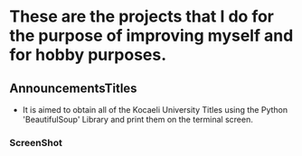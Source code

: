 # These are the projects that I do for the purpose of improving myself and for hobby purposes.
## AnnouncementsTitles
* It is aimed to obtain all of the Kocaeli University Titles using the Python 'BeautifulSoup' Library and print them on the terminal screen.
### ScreenShot
